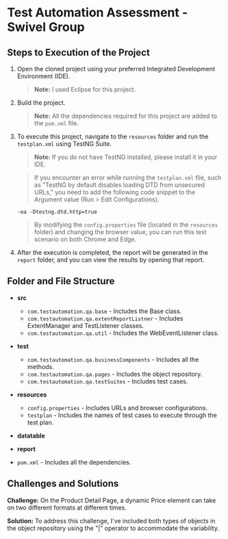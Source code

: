 
# Test Automation Assessment - Swivel Group

## Steps to Execution of the Project

1. Open the cloned project using your preferred Integrated Development Environment (IDE).
   > **Note:** I used Eclipse for this project.

2. Build the project.
   > **Note:** All the dependencies required for this project are added to the `pom.xml` file.

3. To execute this project, navigate to the `resources` folder and run the `testplan.xml` using TestNG Suite.
   > **Note:** If you do not have TestNG installed, please install it in your IDE.

   > If you encounter an error while running the `testplan.xml` file, such as "TestNG by default disables loading DTD from unsecured URLs," you need to add the following code snippet to the Argument value (Run > Edit Configurations).
   
   ```
   -ea -Dtestng.dtd.http=true
   ```

   > By modifying the `config.properties` file (located in the `resources` folder) and changing the browser value, you can run this test scenario on both Chrome and Edge.

4. After the execution is completed, the report will be generated in the `report` folder, and you can view the results by opening that report.

## Folder and File Structure

- **src**
  - `com.testautomation.qa.base` - Includes the Base class.
  - `com.testautomation.qa.extentReportListner` - Includes ExtentManager and TestListener classes.
  - `com.testautomation.qa.util` - Includes the WebEventListener class.

- **test**
  - `com.testautomation.qa.businessComponents` - Includes all the methods.
  - `com.testautomation.qa.pages` - Includes the object repository.
  - `com.testautomation.qa.testSuites` - Includes test cases.

- **resources**
  - `config.properties` - Includes URLs and browser configurations.
  - `testplan` - Includes the names of test cases to execute through the test plan.

- **datatable**

- **report**

- `pom.xml` - Includes all the dependencies.

## Challenges and Solutions

**Challenge:** On the Product Detail Page, a dynamic Price element can take on two different formats at different times.

**Solution:** To address this challenge, I've included both types of objects in the object repository using the "|" operator to accommodate the variability.
